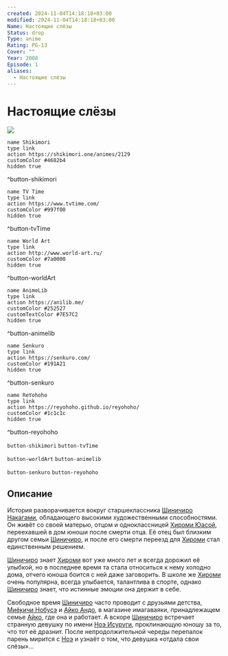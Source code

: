 ```yaml
---
created: 2024-11-04T14:18:18+03:00
modified: 2024-11-04T14:18:18+03:00
Name: Настоящие слёзы
Status: drop
Type: anime
Rating: PG-13
Cover: ""
Year: 2008
Episode: 1
aliases:
  - Настоящие слёзы
---
```


# Настоящие слёзы

![](https://nyaa.shikimori.one/uploads/poster/animes/2129/c5d6562d622dbf1f46c8afd60646b2a0.jpeg)

```button
name Shikimori
type link
action https://shikimori.one/animes/2129
customColor #4682b4
hidden true
```
^button-shikimori

```button
name TV Time
type link
action https://www.tvtime.com/
customColor #997f00
hidden true
```
^button-tvTime

```button
name World Art
type link
action http://www.world-art.ru/
customColor #7a0000
hidden true
```
^button-worldArt

```button
name AnimeLib
type link
action https://anilib.me/
customColor #252527
customTextColor #7E57C2
hidden true
```
^button-animelib

```button
name Senkuro
type link
action https://senkuro.com/
customColor #191A21
hidden true
```
^button-senkuro

```button
name ReYohoho
type link
action https://reyohoho.github.io/reyohoho/
customColor #1c1c1c
hidden true
```
^button-reyohoho

`button-shikimori` `button-tvTime`

`button-worldArt` `button-animelib`

`button-senkuro` `button-reyohoho`

## Описание

История разворачивается вокруг старшеклассника [Шиничиро Накагами](https://shikimori.one/characters/8026-shinichirou-nakagami), обладающего высокими художественными способностями. Он живёт со своей матерью, отцом и одноклассницей [Хироми Юасой](https://shikimori.one/characters/8028-hiromi-yuasa), переехавшей в дом юноши после смерти отца. Её отец был близким другом семьи [Шиничиро](https://shikimori.one/characters/8026-shinichirou-nakagami), и после его смерти переезд для [Хироми](https://shikimori.one/characters/8028-hiromi-yuasa) стал единственным решением.

[Шиничиро](https://shikimori.one/characters/8026-shinichirou-nakagami) знает [Хироми](https://shikimori.one/characters/8028-hiromi-yuasa) вот уже много лет и всегда дорожил её улыбкой, но в последнее время та стала относиться к нему холодно дома, отчего юноша боится с ней даже заговорить. В школе же [Хироми](https://shikimori.one/characters/8028-hiromi-yuasa) очень популярна, всегда улыбается, талантлива в спорте, однако [Шиничиро](https://shikimori.one/characters/8026-shinichirou-nakagami) знает, что истинные эмоции она держит в себе.

Свободное время [Шиничиро](https://shikimori.one/characters/8026-shinichirou-nakagami) часто проводит с друзьями детства, [Миёкичи Нобусэ](https://shikimori.one/characters/8030-miyokichi-nobuse) и [Айко Андо](https://shikimori.one/characters/8029-aiko-andou), в магазине имагаваяки, принадлежащем семье [Айко](https://shikimori.one/characters/8029-aiko-andou), где она и работает. А вскоре [Шиничиро](https://shikimori.one/characters/8026-shinichirou-nakagami) встречает странную девушку по имени [Ноэ Исуруги](https://shikimori.one/characters/8027-noe-isurugi), проклинающую юношу за то, что тот её дразнит. После непродолжительной череды перепалок парень мирится с [Ноэ](https://shikimori.one/characters/8027-noe-isurugi) и узнаёт о том, что девушка «отдала свои слёзы»...
